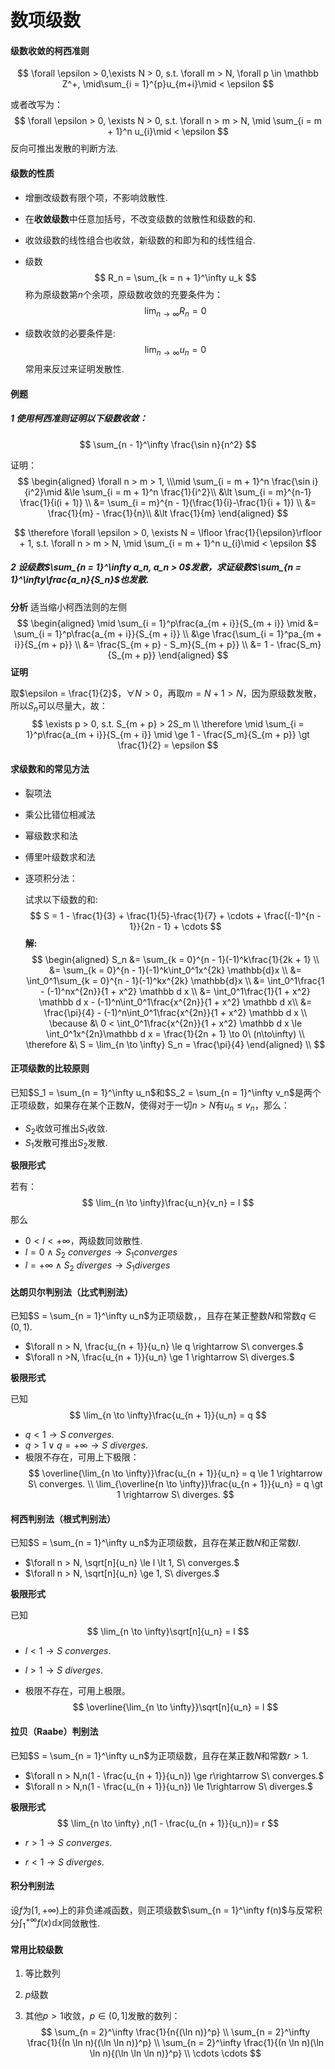 # 数项级数

#### 级数收敛的柯西准则

$$
\forall \epsilon > 0,\exists N > 0, s.t. \forall m > N, \forall p \in \mathbb Z^+, \mid\sum_{i = 1}^{p}u_{m+i}\mid < \epsilon
$$

或者改写为：
$$
\forall \epsilon > 0, \exists N > 0, s.t. \forall n > m > N, \mid \sum_{i = m + 1}^n u_{i}\mid < \epsilon
$$
反向可推出发散的判断方法.

#### 级数的性质

- 增删改级数有限个项，不影响敛散性.

- 在**收敛级数**中任意加括号，不改变级数的敛散性和级数的和.

- 收敛级数的线性组合也收敛，新级数的和即为和的线性组合.

- 级数
  $$
  R_n = \sum_{k = n + 1}^\infty u_k
  $$
  称为原级数第$n$个余项，原级数收敛的充要条件为：
  $$
  \lim_{n\to\infty} R_n = 0
  $$

- 级数收敛的必要条件是:
  $$
  \lim_{n \to \infty}u_n = 0
  $$
  常用来反过来证明发散性.

#### 例题

##### 1 使用柯西准则证明以下级数收敛：

$$
\sum_{n - 1}^\infty \frac{\sin n}{n^2}
$$

证明：
$$
\begin{aligned}
\forall n > m > 1, \\\mid \sum_{i = m + 1}^n \frac{\sin i}{i^2}\mid &\le \sum_{i = m + 1}^n \frac{1}{i^2}\\
&\lt \sum_{i = m}^{n-1} \frac{1}{i(i + 1)} \\
&= \sum_{i = m}^{n - 1}(\frac{1}{i}-\frac{1}{i + 1}) \\
&= \frac{1}{m} - \frac{1}{n}\\
&\lt \frac{1}{m}
\end{aligned}
$$

$$
\therefore \forall \epsilon > 0, \exists N = \lfloor \frac{1}{\epsilon}\rfloor + 1, s.t. \forall n > m > N, \mid \sum_{i = m + 1}^n u_{i}\mid < \epsilon
$$

##### 2 设级数$\sum_{n = 1}^\infty a_n, a_n > 0$发散，求证级数$\sum_{n = 1}^\infty\frac{a_n}{S_n}$也发散.

**分析** 适当缩小柯西法则的左侧
$$
\begin{aligned}
\mid \sum_{i = 1}^p\frac{a_{m + i}}{S_{m + i}} \mid &= \sum_{i = 1}^p\frac{a_{m + i}}{S_{m + i}} \\
&\ge \frac{\sum_{i = 1}^pa_{m + i}}{S_{m + p}} \\
&= \frac{S_{m + p} - S_m}{S_{m + p}} \\
&= 1 - \frac{S_m}{S_{m + p}}
\end{aligned}
$$
**证明**

取$\epsilon = \frac{1}{2}$，$\forall N > 0$，再取$m = N + 1 > N$，因为原级数发散，所以$S_n$可以尽量大，故：
$$
\exists p > 0, s.t. S_{m + p} > 2S_m \\
\therefore \mid \sum_{i = 1}^p\frac{a_{m + i}}{S_{m + i}} \mid \ge 1 - \frac{S_m}{S_{m + p}} \gt \frac{1}{2} = \epsilon
$$

#### 求级数和的常见方法

- 裂项法

- 乘公比错位相减法

- 幂级数求和法

- 傅里叶级数求和法

- 逐项积分法：

  试求以下级数的和:
  $$
  S = 1 - \frac{1}{3} + \frac{1}{5}-\frac{1}{7} + \cdots + \frac{(-1)^{n - 1}}{2n - 1} + \cdots
  $$
  **解:**
  $$
  \begin{aligned}
  S_n &= \sum_{k = 0}^{n - 1}(-1)^k\frac{1}{2k + 1} \\
  &= \sum_{k = 0}^{n - 1}(-1)^k\int_0^1x^{2k} \mathbb{d}x \\
  &= \int_0^1\sum_{k = 0}^{n - 1}(-1)^kx^{2k} \mathbb{d}x \\
  &= \int_0^1\frac{1 - (-1)^nx^{2n}}{1 + x^2} \mathbb d x \\
  &= \int_0^1\frac{1}{1 + x^2} \mathbb d x -  (-1)^n\int_0^1\frac{x^{2n}}{1 + x^2} \mathbb d x\\
  &= \frac{\pi}{4} - (-1)^n\int_0^1\frac{x^{2n}}{1 + x^2} \mathbb d x \\
  \because &\ 0 < \int_0^1\frac{x^{2n}}{1 + x^2} \mathbb d x \le \int_0^1x^{2n}\mathbb d x = \frac{1}{2n + 1} \to 0\ (n\to\infty) \\
  \therefore &\ S = \lim_{n \to \infty} S_n = \frac{\pi}{4}
  \end{aligned} \\
  $$







#### 正项级数的比较原则

已知$S_1 = \sum_{n = 1}^\infty u_n$和$S_2 = \sum_{n = 1}^\infty v_n$是两个正项级数，如果存在某个正数$N$，使得对于一切$n > N$有$u_n \le v_n$，那么：

- $S_2$收敛可推出$S_1$收敛.
- $S_1$发散可推出$S_2$发散.

**极限形式**

若有：
$$
\lim_{n \to \infty}\frac{u_n}{v_n} = l
$$
那么

- $0 \lt l \lt +\infty$，两级数同敛散性.
- $l = 0 \wedge S_2\ converges \rightarrow S_1 converges$
- $l = +\infty \wedge S_2\ diverges \rightarrow S_1 diverges$

#### 达朗贝尔判别法（比式判别法）

已知$S = \sum_{n = 1}^\infty u_n$为正项级数，，且存在某正整数$N$和常数$q \in (0, 1)$.

- $\forall n > N, \frac{u_{n + 1}}{u_n} \le q \rightarrow S\ converges.$
- $\forall n >N, \frac{u_{n + 1}}{u_n} \ge 1 \rightarrow S\ diverges.$

**极限形式**

已知
$$
\lim_{n \to \infty}\frac{u_{n + 1}}{u_n} = q
$$

- $q \lt 1 \rightarrow S\ converges.$
- $q > 1 \vee q = +\infty \rightarrow S\ diverges.$
- 极限不存在，可用上下极限：
    $$
    \overline{\lim_{n \to \infty}}\frac{u_{n + 1}}{u_n} = q \le 1 \rightarrow S\ converges. \\
    \lim_{\overline{n \to \infty}}\frac{u_{n + 1}}{u_n} = q \gt 1 \rightarrow S\ 
    diverges.
    $$




#### 柯西判别法（根式判别法）

已知$S = \sum_{n = 1}^\infty u_n$为正项级数，且存在某正数$N$和正常数$l$.

- $\forall n > N, \sqrt[n]{u_n} \le l \lt 1, S\ converges.$
- $\forall n > N, \sqrt[n]{u_n} \ge 1, S\ diverges.$

**极限形式**

已知
$$
\lim_{n \to \infty}\sqrt[n]{u_n} = l
$$

- $l \lt 1 \rightarrow S\ converges.$

- $l \gt 1\rightarrow S\ diverges.$

- 极限不存在，可用上极限。
  $$
  \overline{\lim_{n \to \infty}}\sqrt[n]{u_n} = l
  $$




#### 拉贝（Raabe）判别法

已知$S = \sum_{n = 1}^\infty u_n$为正项级数，且存在某正数$N$和常数$r > 1$.

- $\forall n > N,n(1 - \frac{u_{n + 1}}{u_n}) \ge r\rightarrow S\ converges.$
- $\forall n > N,n(1 - \frac{u_{n + 1}}{u_n}) \le 1\rightarrow S\ diverges.$

**极限形式**
$$
\lim_{n \to \infty} ,n(1 - \frac{u_{n + 1}}{u_n})= r
$$

- $r \gt 1 \rightarrow S\ converges.$

- $r \lt 1\rightarrow S\ diverges.$

#### 积分判别法

设$f$为$[1, +\infty)$上的非负递减函数，则正项级数$\sum_{n = 1}^\infty f(n)$与反常积分$\int_1^{+\infty}f(x)\mathbb d x$同敛散性.

#### 常用比较级数

1. 等比数列

2. $p$级数

3. 其他$p > 1$收敛，$p \in (0, 1]$发散的数列：
   $$
   \sum_{n = 2}^\infty \frac{1}{n{(\ln n)}^p} \\
   \sum_{n = 2}^\infty \frac{1}{(n \ln n){(\ln \ln n)}^p} \\
   \sum_{n = 2}^\infty \frac{1}{(n \ln n)(\ln \ln n){(\ln \ln \ln n)}^p} \\
   \cdots \cdots
   $$



